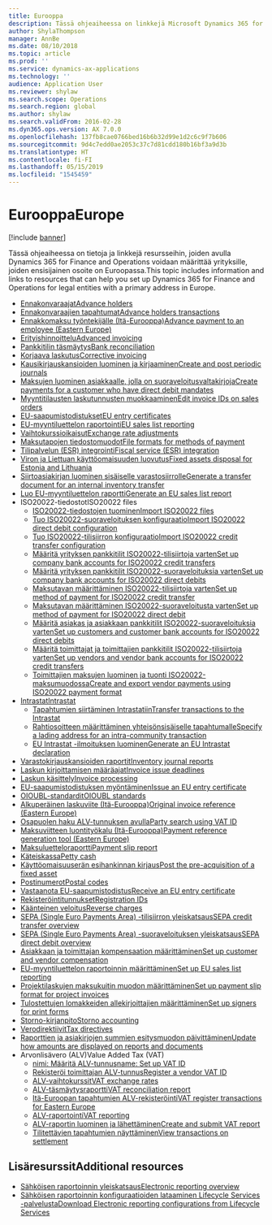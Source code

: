 ```yaml
---
title: Eurooppa
description: Tässä ohjeaiheessa on linkkejä Microsoft Dynamics 365 for Finance and Operationsin ohjeistukseen Euroopassa.
author: ShylaThompson
manager: AnnBe
ms.date: 08/10/2018
ms.topic: article
ms.prod: ''
ms.service: dynamics-ax-applications
ms.technology: ''
audience: Application User
ms.reviewer: shylaw
ms.search.scope: Operations
ms.search.region: global
ms.author: shylaw
ms.search.validFrom: 2016-02-28
ms.dyn365.ops.version: AX 7.0.0
ms.openlocfilehash: 137fb8cae0766bed16b6b32d99e1d2c6c9f7b606
ms.sourcegitcommit: 9d4c7edd0ae2053c37c7d81cdd180b16bf3a9d3b
ms.translationtype: HT
ms.contentlocale: fi-FI
ms.lasthandoff: 05/15/2019
ms.locfileid: "1545459"
---
```

# <a name="europe"></a><span data-ttu-id="b2465-103">Eurooppa</span><span class="sxs-lookup"><span data-stu-id="b2465-103">Europe</span></span> 

[!include [banner](../includes/banner.md)]

<span data-ttu-id="b2465-104">Tässä ohjeaiheessa on tietoja ja linkkejä resursseihin, joiden avulla Dynamics 365 for Finance and Operations voidaan määrittää yrityksille, joiden ensisijainen osoite on Euroopassa.</span><span class="sxs-lookup"><span data-stu-id="b2465-104">This topic includes information and links to resources that can help you set up Dynamics 365 for Finance and Operations for legal entities with a primary address in Europe.</span></span> 

- [<span data-ttu-id="b2465-105">Ennakonvaraajat</span><span class="sxs-lookup"><span data-stu-id="b2465-105">Advance holders</span></span>](emea-advance-holders.md)
 - [<span data-ttu-id="b2465-106">Ennakonvaraajien tapahtumat</span><span class="sxs-lookup"><span data-stu-id="b2465-106">Advance holders transactions</span></span>](emea-advance-holders-transactions.md)
 - [<span data-ttu-id="b2465-107">Ennakkomaksu työntekijälle (Itä-Eurooppa)</span><span class="sxs-lookup"><span data-stu-id="b2465-107">Advance payment to an employee (Eastern Europe)</span></span>](tasks/advance-payment-employee.md)
- [<span data-ttu-id="b2465-108">Erityishinnoittelu</span><span class="sxs-lookup"><span data-stu-id="b2465-108">Advanced invoicing</span></span>](emea-advance-invoice.md)
- [<span data-ttu-id="b2465-109">Pankkitilin täsmäytys</span><span class="sxs-lookup"><span data-stu-id="b2465-109">Bank reconciliation</span></span>](emea-bank-reconciliation.md)
- [<span data-ttu-id="b2465-110">Korjaava laskutus</span><span class="sxs-lookup"><span data-stu-id="b2465-110">Corrective invoicing</span></span>](emea-corrective-invoice.md)
- [<span data-ttu-id="b2465-111">Kausikirjauskansioiden luominen ja kirjaaminen</span><span class="sxs-lookup"><span data-stu-id="b2465-111">Create and post periodic journals</span></span>](emea-create-post-periodic-journals.md)
- [<span data-ttu-id="b2465-112">Maksujen luominen asiakkaalle, jolla on suoraveloitusvaltakirjoja</span><span class="sxs-lookup"><span data-stu-id="b2465-112">Create payments for a customer who have direct debit mandates</span></span>](tasks/create-payments-customers-who-have-direct-debit-mandates.md)
- [<span data-ttu-id="b2465-113">Myyntitilausten laskutunnusten muokkaaminen</span><span class="sxs-lookup"><span data-stu-id="b2465-113">Edit invoice IDs on sales orders</span></span>](emea-edit-invoice-id-sales-orders.md)
- [<span data-ttu-id="b2465-114">EU-saapumistodistukset</span><span class="sxs-lookup"><span data-stu-id="b2465-114">EU entry certificates</span></span>](emea-entry-certificates.md)
- [<span data-ttu-id="b2465-115">EU-myyntiluettelon raportointi</span><span class="sxs-lookup"><span data-stu-id="b2465-115">EU sales list reporting</span></span>](emea-eu-sales-list.md)
- [<span data-ttu-id="b2465-116">Vaihtokurssioikaisut</span><span class="sxs-lookup"><span data-stu-id="b2465-116">Exchange rate adjustments</span></span>](emea-exchange-rate-adjustments.md)
- [<span data-ttu-id="b2465-117">Maksutapojen tiedostomuodot</span><span class="sxs-lookup"><span data-stu-id="b2465-117">File formats for methods of payment</span></span>](emea-select-file-formats-for-the-method-of-payments.md)
- [<span data-ttu-id="b2465-118">Tilipalvelun (ESR) integrointi</span><span class="sxs-lookup"><span data-stu-id="b2465-118">Fiscal service (ESR) integration</span></span>](emea-fiscal-service-integration.md)
- [<span data-ttu-id="b2465-119">Viron ja Liettuan käyttöomaisuuden luovutus</span><span class="sxs-lookup"><span data-stu-id="b2465-119">Fixed assets disposal for Estonia and Lithuania</span></span>](emea-credit-note-reverse-fixed-asset-sale.md)
- [<span data-ttu-id="b2465-120">Siirtoasiakirjan luominen sisäiselle varastosiirrolle</span><span class="sxs-lookup"><span data-stu-id="b2465-120">Generate a transfer document for an internal inventory transfer</span></span>](tasks/transfer-document-internal-inventory-transfer.md)
- [<span data-ttu-id="b2465-121">Luo EU-myyntiluettelon raportti</span><span class="sxs-lookup"><span data-stu-id="b2465-121">Generate an EU sales list report</span></span>](tasks/eur-00011-eu-sales-list-report.md)
- <span data-ttu-id="b2465-122">ISO20022-tiedostot</span><span class="sxs-lookup"><span data-stu-id="b2465-122">ISO20022 files</span></span>
  - [<span data-ttu-id="b2465-123">ISO20022-tiedostojen tuominen</span><span class="sxs-lookup"><span data-stu-id="b2465-123">Import ISO20022 files</span></span>](emea-ISO20022-file-formats.md)
  - [<span data-ttu-id="b2465-124">Tuo ISO20022-suoraveloituksen konfiguraatio</span><span class="sxs-lookup"><span data-stu-id="b2465-124">Import ISO20022 direct debit configuration</span></span>](tasks/import-iso20022-direct-debit-configuration.md)
  - [<span data-ttu-id="b2465-125">Tuo ISO20022-tilisiirron konfiguraatio</span><span class="sxs-lookup"><span data-stu-id="b2465-125">Import ISO20022 credit transfer configuration</span></span>](tasks/import-iso20022-credit-transfer-configuration.md)
  - [<span data-ttu-id="b2465-126">Määritä yrityksen pankkitilit ISO20022-tilisiirtoja varten</span><span class="sxs-lookup"><span data-stu-id="b2465-126">Set up company bank accounts for ISO20022 credit transfers</span></span>](tasks/set-up-company-bank-accounts-iso20022-credit-transfers.md)
  - [<span data-ttu-id="b2465-127">Määritä yrityksen pankkitilit ISO20022-suoraveloituksia varten</span><span class="sxs-lookup"><span data-stu-id="b2465-127">Set up company bank accounts for ISO20022 direct debits</span></span>](tasks/set-up-company-bank-accounts-iso20022-direct-debits.md)
  - [<span data-ttu-id="b2465-128">Maksutavan määrittäminen ISO20022-tilisiirtoja varten</span><span class="sxs-lookup"><span data-stu-id="b2465-128">Set up method of payment for ISO20022 credit transfer</span></span>](tasks/set-up-method-payment-iso20022-credit-transfer.md)
  - [<span data-ttu-id="b2465-129">Maksutavan määrittäminen ISO20022-suoraveloitusta varten</span><span class="sxs-lookup"><span data-stu-id="b2465-129">Set up method of payment for ISO20022 direct debit</span></span>](tasks/setup-method-payment-iso20022-direct-debit.md)
  - [<span data-ttu-id="b2465-130">Määritä asiakas ja asiakkaan pankkitilit ISO20022-suoraveloituksia varten</span><span class="sxs-lookup"><span data-stu-id="b2465-130">Set up customers and customer bank accounts for ISO20022 direct debits</span></span>](tasks/set-up-bank-accounts-iso20022-direct-debits.md)
  - [<span data-ttu-id="b2465-131">Määritä toimittajat ja toimittajien pankkitilit ISO20022-tilisiirtoja varten</span><span class="sxs-lookup"><span data-stu-id="b2465-131">Set up vendors and vendor bank accounts for ISO20022 credit transfers</span></span>](tasks/set-up-vendor-iso20022-credit-transfers.md)
  - [<span data-ttu-id="b2465-132">Toimittajien maksujen luominen ja tuonti ISO20022-maksumuodossa</span><span class="sxs-lookup"><span data-stu-id="b2465-132">Create and export vendor payments using ISO20022 payment format</span></span>](tasks/create-export-vendor-payments-iso20022-payment-format.md)
- [<span data-ttu-id="b2465-133">Intrastat</span><span class="sxs-lookup"><span data-stu-id="b2465-133">Intrastat</span></span>](emea-intrastat.md)
  - [<span data-ttu-id="b2465-134">Tapahtumien siirtäminen Intrastatiin</span><span class="sxs-lookup"><span data-stu-id="b2465-134">Transfer transactions to the Intrastat</span></span>](tasks/transfer-transactions-intrastat.md)
  - [<span data-ttu-id="b2465-135">Rahtiosoitteen määrittäminen yhteisönsisäiselle tapahtumalle</span><span class="sxs-lookup"><span data-stu-id="b2465-135">Specify a lading address for an intra-community transaction</span></span>](tasks/eur-00002-specify-lading-address-intra-community.md)
  - [<span data-ttu-id="b2465-136">EU Intrastat -ilmoituksen luominen</span><span class="sxs-lookup"><span data-stu-id="b2465-136">Generate an EU Intrastat declaration</span></span>](tasks/eur-00002-eu-intrastat-declaration.md)
- [<span data-ttu-id="b2465-137">Varastokirjauskansioiden raportit</span><span class="sxs-lookup"><span data-stu-id="b2465-137">Inventory journal reports</span></span>](emea-set-up-report-inventory-journal-names.md)
- [<span data-ttu-id="b2465-138">Laskun kirjoittamisen määräajat</span><span class="sxs-lookup"><span data-stu-id="b2465-138">Invoice issue deadlines</span></span>](emea-invoice-issue-deadline.md)
- [<span data-ttu-id="b2465-139">Laskun käsittely</span><span class="sxs-lookup"><span data-stu-id="b2465-139">Invoice processing</span></span>](emea-invoice-processing.md)
- [<span data-ttu-id="b2465-140">EU-saapumistodistuksen myöntäminen</span><span class="sxs-lookup"><span data-stu-id="b2465-140">Issue an EU entry certificate</span></span>](tasks/eur-00012-issue-eu-entry-certificate.md)
- [<span data-ttu-id="b2465-141">OIOUBL-standardit</span><span class="sxs-lookup"><span data-stu-id="b2465-141">OIOUBL standards</span></span>](emea-oioubl-standards-electronic-invoicing.md)
- [<span data-ttu-id="b2465-142">Alkuperäinen laskuviite (Itä-Eurooppa)</span><span class="sxs-lookup"><span data-stu-id="b2465-142">Original invoice reference (Eastern Europe)</span></span>](tasks/ee-00004-original-invoice-reference.md)
- [<span data-ttu-id="b2465-143">Osapuolen haku ALV-tunnuksen avulla</span><span class="sxs-lookup"><span data-stu-id="b2465-143">Party search using VAT ID</span></span>](tasks/eur-00015-party-search-vat-id.md)
- [<span data-ttu-id="b2465-144">Maksuviitteen luontityökalu (Itä-Eurooppa)</span><span class="sxs-lookup"><span data-stu-id="b2465-144">Payment reference generation tool (Eastern Europe)</span></span>](tasks/ee-00015-payment-reference-generation-tool.md)
- [<span data-ttu-id="b2465-145">Maksuluetteloraportti</span><span class="sxs-lookup"><span data-stu-id="b2465-145">Payment slip report</span></span>](emea-eur-payment-slip-report-giro.md)
- [<span data-ttu-id="b2465-146">Käteiskassa</span><span class="sxs-lookup"><span data-stu-id="b2465-146">Petty cash</span></span>](emea-petty-cash.md)
- [<span data-ttu-id="b2465-147">Käyttöomaisuuserän esihankinnan kirjaus</span><span class="sxs-lookup"><span data-stu-id="b2465-147">Post the pre-acquisition of a fixed asset</span></span>](emea-pre-acquisition-acquisition-fixed-asset.md)
- [<span data-ttu-id="b2465-148">Postinumerot</span><span class="sxs-lookup"><span data-stu-id="b2465-148">Postal codes</span></span>](emea-import-create-postal-codes-manually.md)
- [<span data-ttu-id="b2465-149">Vastaanota EU-saapumistodistus</span><span class="sxs-lookup"><span data-stu-id="b2465-149">Receive an EU entry certificate</span></span>](tasks/eur-00012-receive-eu-entry-certificate.md)
- [<span data-ttu-id="b2465-150">Rekisteröintitunnukset</span><span class="sxs-lookup"><span data-stu-id="b2465-150">Registration IDs</span></span>](emea-registration-ids.md)
- [<span data-ttu-id="b2465-151">Käänteinen veloitus</span><span class="sxs-lookup"><span data-stu-id="b2465-151">Reverse charges</span></span>](emea-reverse-charge.md)
- [<span data-ttu-id="b2465-152">SEPA (Single Euro Payments Area) -tilisiirron yleiskatsaus</span><span class="sxs-lookup"><span data-stu-id="b2465-152">SEPA credit transfer overview</span></span>](../accounts-payable/sepa-credit-transfer.md)
- [<span data-ttu-id="b2465-153">SEPA (Single Euro Payments Area) -suoraveloituksen yleiskatsaus</span><span class="sxs-lookup"><span data-stu-id="b2465-153">SEPA direct debit overview</span></span>](../accounts-receivable/sepa-direct-debit-overview.md)
- [<span data-ttu-id="b2465-154">Asiakkaan ja toimittajan kompensaation määrittäminen</span><span class="sxs-lookup"><span data-stu-id="b2465-154">Set up customer and vendor compensation</span></span>](emea-compensation-customer-vendor-transactions.md)
- [<span data-ttu-id="b2465-155">EU-myyntiluettelon raportoinnin määrittäminen</span><span class="sxs-lookup"><span data-stu-id="b2465-155">Set up EU sales list reporting</span></span>](tasks/eur-00011-eu-sales-list-reporting.md)
- [<span data-ttu-id="b2465-156">Projektilaskujen maksukuitin muodon määrittäminen</span><span class="sxs-lookup"><span data-stu-id="b2465-156">Set up payment slip format for project invoices</span></span>](tasks/set-up-payment-slip-format-project-invoices.md)
- [<span data-ttu-id="b2465-157">Tulostettujen lomakkeiden allekirjoittajien määrittäminen</span><span class="sxs-lookup"><span data-stu-id="b2465-157">Set up signers for print forms</span></span>](emea-set-up-signers-for-printing-forms.md)
- [<span data-ttu-id="b2465-158">Storno-kirjanpito</span><span class="sxs-lookup"><span data-stu-id="b2465-158">Storno accounting</span></span>](emea-storno.md)
- [<span data-ttu-id="b2465-159">Verodirektiivit</span><span class="sxs-lookup"><span data-stu-id="b2465-159">Tax directives</span></span>](emea-tax-directives.md)
- [<span data-ttu-id="b2465-160">Raporttien ja asiakirjojen summien esitysmuodon päivittäminen</span><span class="sxs-lookup"><span data-stu-id="b2465-160">Update how amounts are displayed on reports and documents</span></span>](emea-amount-printing-forms.md)
- <span data-ttu-id="b2465-161">Arvonlisävero (ALV)</span><span class="sxs-lookup"><span data-stu-id="b2465-161">Value Added Tax (VAT)</span></span>
  - [<span data-ttu-id="b2465-162">nimi: Määritä ALV-tunnus</span><span class="sxs-lookup"><span data-stu-id="b2465-162">name: Set up VAT ID</span></span>](tasks/eur-00015-vat-id.md)
  - [<span data-ttu-id="b2465-163">Rekisteröi toimittajan ALV-tunnus</span><span class="sxs-lookup"><span data-stu-id="b2465-163">Register a vendor VAT ID</span></span>](tasks/eur-00015-registration-vendor-vat-id.md)
  - [<span data-ttu-id="b2465-164">ALV-vaihtokurssit</span><span class="sxs-lookup"><span data-stu-id="b2465-164">VAT exchange rates</span></span>](emea-vat-exchange-rate.md)
  - [<span data-ttu-id="b2465-165">ALV-täsmäytysraportti</span><span class="sxs-lookup"><span data-stu-id="b2465-165">VAT reconciliation report</span></span>](tasks/eur-00018-vat-reconciliation-report.md)
  - [<span data-ttu-id="b2465-166">Itä-Euroopan tapahtumien ALV-rekisteröinti</span><span class="sxs-lookup"><span data-stu-id="b2465-166">VAT register transactions for Eastern Europe</span></span>](emea-vat-register-transactions.md)
  - [<span data-ttu-id="b2465-167">ALV-raportointi</span><span class="sxs-lookup"><span data-stu-id="b2465-167">VAT reporting</span></span>](emea-vat-reporting.md)
  - [<span data-ttu-id="b2465-168">ALV-raportin luominen ja lähettäminen</span><span class="sxs-lookup"><span data-stu-id="b2465-168">Create and submit VAT report</span></span>](tasks/create-submit-vat-report.md)
  - [<span data-ttu-id="b2465-169">Tilitettävien tapahtumien näyttäminen</span><span class="sxs-lookup"><span data-stu-id="b2465-169">View transactions on settlement</span></span>](emea-transactions-settlement-form.md)

## <a name="additional-resources"></a><span data-ttu-id="b2465-170">Lisäresurssit</span><span class="sxs-lookup"><span data-stu-id="b2465-170">Additional resources</span></span>

- [<span data-ttu-id="b2465-171">Sähköisen raportoinnin yleiskatsaus</span><span class="sxs-lookup"><span data-stu-id="b2465-171">Electronic reporting overview</span></span>](../../dev-itpro/analytics/general-electronic-reporting.md)
- [<span data-ttu-id="b2465-172">Sähköisen raportoinnin konfiguraatioiden lataaminen Lifecycle Services -palvelusta</span><span class="sxs-lookup"><span data-stu-id="b2465-172">Download Electronic reporting configurations from Lifecycle Services</span></span>](../../dev-itpro/analytics/download-electronic-reporting-configuration-lcs.md)

